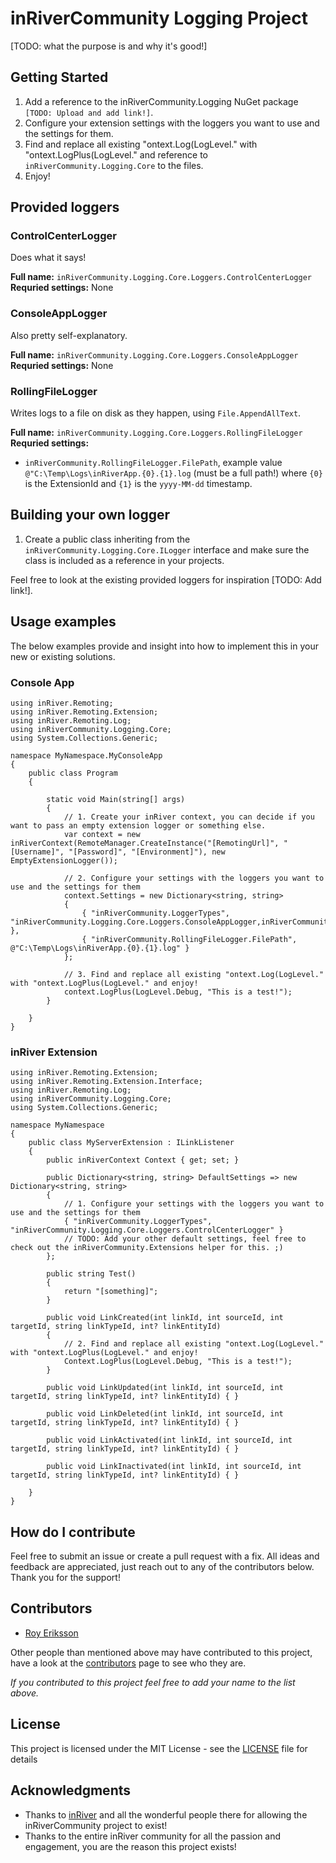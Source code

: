 ﻿# inRiverCommunity Logging Project
[TODO: what the purpose is and why it's good!]

## Getting Started
1. Add a reference to the inRiverCommunity.Logging NuGet package `[TODO: Upload and add link!]`.
1. Configure your extension settings with the loggers you want to use and the settings for them.
1. Find and replace all existing "ontext.Log(LogLevel." with "ontext.LogPlus(LogLevel." and reference to `inRiverCommunity.Logging.Core` to the files.
1. Enjoy!


## Provided loggers

### ControlCenterLogger
Does what it says!

**Full name:** `inRiverCommunity.Logging.Core.Loggers.ControlCenterLogger`
**Requried settings:** None

### ConsoleAppLogger
Also pretty self-explanatory.

**Full name:** `inRiverCommunity.Logging.Core.Loggers.ConsoleAppLogger`
**Requried settings:** None


### RollingFileLogger
Writes logs to a file on disk as they happen, using `File.AppendAllText`.

**Full name:** `inRiverCommunity.Logging.Core.Loggers.RollingFileLogger`
**Requried settings:**
* `inRiverCommunity.RollingFileLogger.FilePath`, example value `@"C:\Temp\Logs\inRiverApp.{0}.{1}.log` (must be a full path!) where `{0}` is the ExtensionId and `{1}` is the `yyyy-MM-dd` timestamp.


## Building your own logger
1. Create a public class inheriting from the `inRiverCommunity.Logging.Core.ILogger` interface and make sure the class is included as a reference in your projects.

Feel free to look at the existing provided loggers for inspiration [TODO: Add link!].


## Usage examples
The below examples provide and insight into how to implement this in your new or existing solutions.

### Console App
```
using inRiver.Remoting;
using inRiver.Remoting.Extension;
using inRiver.Remoting.Log;
using inRiverCommunity.Logging.Core;
using System.Collections.Generic;

namespace MyNamespace.MyConsoleApp
{
    public class Program
    {

        static void Main(string[] args)
        {
            // 1. Create your inRiver context, you can decide if you want to pass an empty extension logger or something else.
            var context = new inRiverContext(RemoteManager.CreateInstance("[RemotingUrl]", "[Username]", "[Password]", "[Environment]"), new EmptyExtensionLogger());

            // 2. Configure your settings with the loggers you want to use and the settings for them
            context.Settings = new Dictionary<string, string>
            {
                { "inRiverCommunity.LoggerTypes", "inRiverCommunity.Logging.Core.Loggers.ConsoleAppLogger,inRiverCommunity.Logging.Core.Loggers.RollingFileLogger" },
                { "inRiverCommunity.RollingFileLogger.FilePath", @"C:\Temp\Logs\inRiverApp.{0}.{1}.log" }
            };

            // 3. Find and replace all existing "ontext.Log(LogLevel." with "ontext.LogPlus(LogLevel." and enjoy!
            context.LogPlus(LogLevel.Debug, "This is a test!");
        }

    }
}
```

### inRiver Extension
```
using inRiver.Remoting.Extension;
using inRiver.Remoting.Extension.Interface;
using inRiver.Remoting.Log;
using inRiverCommunity.Logging.Core;
using System.Collections.Generic;

namespace MyNamespace
{
    public class MyServerExtension : ILinkListener
    {
        public inRiverContext Context { get; set; }

        public Dictionary<string, string> DefaultSettings => new Dictionary<string, string>
        {
            // 1. Configure your settings with the loggers you want to use and the settings for them
            { "inRiverCommunity.LoggerTypes", "inRiverCommunity.Logging.Core.Loggers.ControlCenterLogger" }
            // TODO: Add your other default settings, feel free to check out the inRiverCommunity.Extensions helper for this. ;)
        };

        public string Test()
        {
            return "[something]";
        }

        public void LinkCreated(int linkId, int sourceId, int targetId, string linkTypeId, int? linkEntityId)
        {
            // 2. Find and replace all existing "ontext.Log(LogLevel." with "ontext.LogPlus(LogLevel." and enjoy!
            Context.LogPlus(LogLevel.Debug, "This is a test!");
        }

        public void LinkUpdated(int linkId, int sourceId, int targetId, string linkTypeId, int? linkEntityId) { }

        public void LinkDeleted(int linkId, int sourceId, int targetId, string linkTypeId, int? linkEntityId) { }

        public void LinkActivated(int linkId, int sourceId, int targetId, string linkTypeId, int? linkEntityId) { }

        public void LinkInactivated(int linkId, int sourceId, int targetId, string linkTypeId, int? linkEntityId) { }

    }
}
```

## How do I contribute

Feel free to submit an issue or create a pull request with a fix. All ideas and feedback are appreciated, just reach out to any of the contributors below. Thank you for the support!


## Contributors

* [Roy Eriksson](https://www.linkedin.com/in/roy-eriksson/)

Other people than mentioned above may have contributed to this project, have a look at the [contributors](https://github.com/inRiverCommunity/Extensions/graphs/contributors) page to see who they are.

*If you contributed to this project feel free to add your name to the list above.*


## License

This project is licensed under the MIT License - see the [LICENSE](https://github.com/inRiverCommunity/Logging/blob/master/LICENSE) file for details


## Acknowledgments

* Thanks to [inRiver](https://www.inriver.com/) and all the wonderful people there for allowing the inRiverCommunity project to exist!
* Thanks to the entire inRiver community for all the passion and engagement, you are the reason this project exists!